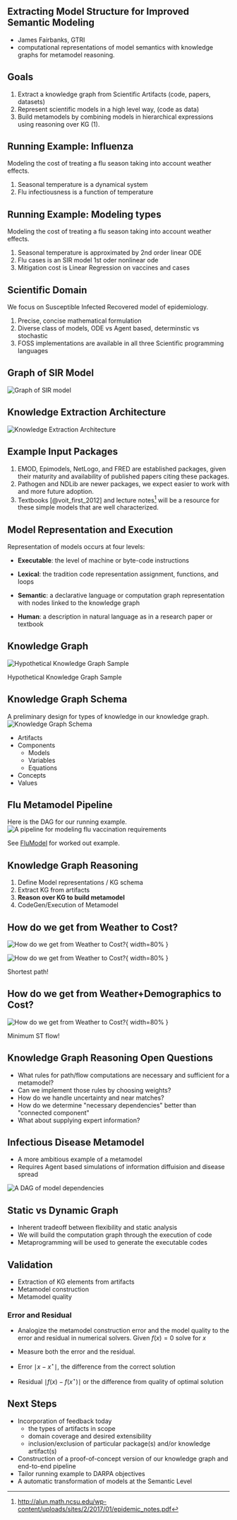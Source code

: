 ## Extracting Model Structure for Improved Semantic Modeling
- James Fairbanks, GTRI
- computational representations of model semantics with knowledge graphs for
metamodel reasoning.

## Goals

1. Extract a knowledge graph from Scientific Artifacts (code, papers, datasets)
2. Represent scientific models in a high level way, (code as data)
3. Build metamodels by combining models in hierarchical expressions using reasoning over KG (1).

## Running Example: Influenza

Modeling the cost of treating a flu season taking into account weather effects.

1. Seasonal temperature is a dynamical system
2. Flu infectiousness is a function of temperature

## Running Example: Modeling types

Modeling the cost of treating a flu season taking into account weather effects.

1. Seasonal temperature is approximated by 2nd order linear ODE
2. Flu cases is an SIR model 1st oder nonlinear ode
3. Mitigation cost is Linear Regression on vaccines and cases

## Scientific Domain

We focus on Susceptible Infected Recovered model of epidemiology.

1. Precise, concise mathematical formulation
2. Diverse class of models, ODE vs Agent based, determinstic vs stochastic
3. FOSS implementations are available in all three Scientific programming languages

## Graph of SIR Model
![Graph of SIR model](img/sir_graph.dot.svg)

## Knowledge Extraction Architecture

![Knowledge Extraction Architecture](img/extraction.dot.svg)

## Example Input Packages

1. EMOD, Epimodels, NetLogo, and FRED are established packages, given their maturity and availability of published papers citing these packages. 
2. Pathogen and NDLib are newer packages, we expect easier to work with and more future adoption.
3. Textbooks [@voit_first_2012] and lecture notes[^1] will be a resource for these simple models that are well characterized.

## Model Representation and Execution

Representation of models occurs at four levels:

-   **Executable**: the level of machine or byte-code instructions

-   **Lexical**: the tradition code representation assignment,
    functions, and loops

-   **Semantic**: a declarative language or computation graph
    representation with nodes linked to the knowledge graph

-   **Human**: a description in natural language as in a research paper
    or textbook

## Knowledge Graph

![Hypothetical Knowledge Graph Sample](img/knowledgegraph.dot.svg)

Hypothetical Knowledge Graph Sample

## Knowledge Graph Schema

A preliminary design for types of knowledge in our knowledge graph.
![Knowledge Graph Schema](img/schema.dot.svg)

- Artifacts
- Components
  - Models
  - Variables
  - Equations
- Concepts
- Values


## Flu Metamodel Pipeline

Here is the DAG for our running example.
![A pipeline for modeling flu vaccination requirements](img/flu_pipeline.dot.svg)

See [FluModel](@ref) for worked out example.

## Knowledge Graph Reasoning

1. Define Model representations / KG schema
1. Extract KG from artifacts
1. **Reason over KG to build metamodel**
1. CodeGen/Execution of Metamodel

## How do we get from Weather to Cost?
![How do we get from Weather to Cost?](img/knowledge_reasoning.dot.svg){ width=80% }

![How do we get from Weather to Cost?](img/knowledge_reasoning_path.dot.svg){ width=80% }

Shortest path!

## How do we get from Weather+Demographics to Cost?
![How do we get from Weather to Cost?](img/knowledge_reasoning_flow.dot.svg){ width=80% }

Minimum ST flow!

## Knowledge Graph Reasoning Open Questions

- What rules for path/flow computations are necessary and sufficient for a metamodel?
- Can we implement those rules by choosing weights?
- How do we handle uncertainty and near matches?
- How do we determine "necessary dependencies" better than "connected component"
- What about supplying expert information?

## Infectious Disease Metamodel

- A more ambitious example of a metamodel
- Requires Agent based simulations of information diffuision and disease spread

![A DAG of model dependencies](img/metamodel.dot.svg)

## Static vs Dynamic Graph

- Inherent tradeoff between flexibility and static analysis
- We will build the computation graph through the execution of code
- Metaprogramming will be used to generate the executable codes

## Validation

- Extraction of KG elements from artifacts
- Metamodel construction
- Metamodel quality

### Error and Residual
- Analogize the metamodel construction error and the model quality to the error and residual in numerical solvers. 
Given $f(x)=0$ solve for $x$

- Measure both the error and the residual.
- Error $\mid x-x^\star\mid$, the difference from the correct solution 
- Residual $\mid f(x) - f(x^\star)\mid$ or the difference from quality of optimal solution



## Next Steps

- Incorporation of feedback today
   - the types of artifacts in scope
   - domain coverage and desired extensibility
   - inclusion/exclusion of particular package(s) and/or knowledge artifact(s)
- Construction of a proof-of-concept version of our knowledge graph and end-to-end pipeline
- Tailor running example to DARPA objectives
- A automatic transformation of models at the Semantic Level

[^1]: <http://alun.math.ncsu.edu/wp-content/uploads/sites/2/2017/01/epidemic_notes.pdf>
